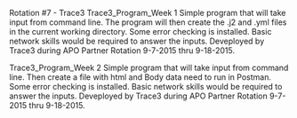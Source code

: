 Rotation #7 - Trace3
Trace3_Program_Week 1
Simple program that will take input from command line. The program will then create the .j2 and .yml files in the current working directory. 
Some error checking is installed. Basic network skills would be required to answer the inputs.
Deveployed by Trace3 during APO Partner Rotation 9-7-2015 thru 9-18-2015.

Trace3_Program_Week 2
Simple program that will take input from command line. Then create a file with html and Body data need to run in Postman. 
Some error checking is installed. Basic network skills would be required to answer the inputs.
Deveployed by Trace3 during APO Partner Rotation 9-7-2015 thru 9-18-2015.
